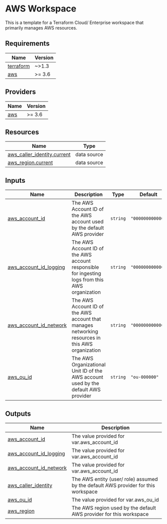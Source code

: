 # AWS Workspace

This is a template for a Terraform Cloud/ Enterprise workspace that primarily manages AWS resources.

<!-- BEGIN_TF_DOCS -->
## Requirements

| Name | Version |
|------|---------|
| <a name="requirement_terraform"></a> [terraform](#requirement\_terraform) | ~>1.3 |
| <a name="requirement_aws"></a> [aws](#requirement\_aws) | >= 3.6 |

## Providers

| Name | Version |
|------|---------|
| <a name="provider_aws"></a> [aws](#provider\_aws) | >= 3.6 |

## Resources

| Name | Type |
|------|------|
| [aws_caller_identity.current](https://registry.terraform.io/providers/hashicorp/aws/latest/docs/data-sources/caller_identity) | data source |
| [aws_region.current](https://registry.terraform.io/providers/hashicorp/aws/latest/docs/data-sources/region) | data source |

## Inputs

| Name | Description | Type | Default | Required |
|------|-------------|------|---------|:--------:|
| <a name="input_aws_account_id"></a> [aws\_account\_id](#input\_aws\_account\_id) | The AWS Account ID of the AWS account used by the default AWS provider | `string` | `"000000000000"` | no |
| <a name="input_aws_account_id_logging"></a> [aws\_account\_id\_logging](#input\_aws\_account\_id\_logging) | The AWS Account ID of the AWS account responsible for ingesting logs from this AWS organization | `string` | `"000000000000"` | no |
| <a name="input_aws_account_id_network"></a> [aws\_account\_id\_network](#input\_aws\_account\_id\_network) | The AWS Account ID of the AWS account that manages networking resources in this AWS organization | `string` | `"000000000000"` | no |
| <a name="input_aws_ou_id"></a> [aws\_ou\_id](#input\_aws\_ou\_id) | The AWS Organizational Unit ID of the AWS account used by the default AWS provider | `string` | `"ou-000000"` | no |

## Outputs

| Name | Description |
|------|-------------|
| <a name="output_aws_account_id"></a> [aws\_account\_id](#output\_aws\_account\_id) | The value provided for var.aws\_account\_id |
| <a name="output_aws_account_id_logging"></a> [aws\_account\_id\_logging](#output\_aws\_account\_id\_logging) | The value provided for var.aws\_account\_id |
| <a name="output_aws_account_id_network"></a> [aws\_account\_id\_network](#output\_aws\_account\_id\_network) | The value provided for var.aws\_account\_id |
| <a name="output_aws_caller_identity"></a> [aws\_caller\_identity](#output\_aws\_caller\_identity) | The AWS entity (user/ role) assumed by the default AWS provider for this workspace |
| <a name="output_aws_ou_id"></a> [aws\_ou\_id](#output\_aws\_ou\_id) | The value provided for var.aws\_ou\_id |
| <a name="output_aws_region"></a> [aws\_region](#output\_aws\_region) | The AWS region used by the default AWS provider for this workspace |
<!-- END_TF_DOCS -->

